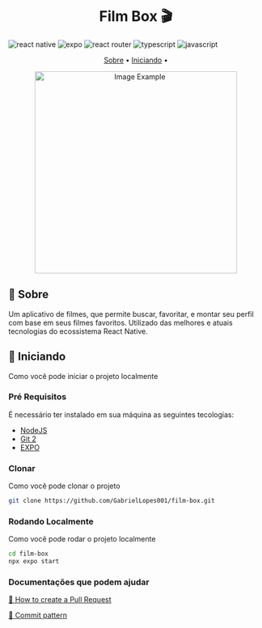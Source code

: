 [JAVASCRIPT__BADGE]: https://img.shields.io/badge/Javascript-000?style=for-the-badge&logo=javascript
[TYPESCRIPT__BADGE]: https://img.shields.io/badge/typescript-D4FAFF?style=for-the-badge&logo=typescript
[REACT__BADGE]:https://img.shields.io/badge/react_native-%2320232a.svg?style=for-the-badge&logo=react&logoColor=%2361DAFB
[EXPO]:https://img.shields.io/badge/expo-1C1E24?style=for-the-badge&logo=expo&logoColor=#D04A37
[REACT_ROUTER]:https://img.shields.io/badge/React_Router-CA4245?style=for-the-badge&logo=react-router&logoColor=white
[PROJECT__BADGE]: https://img.shields.io/badge/📱Visit_this_project-000?style=for-the-badge&logo=project

<h1 align="center" style="font-weight: bold;">Film Box 🎬</h1>

![react native][REACT__BADGE]
![expo][EXPO]
![react router][REACT_ROUTER]
![typescript][TYPESCRIPT__BADGE]
![javascript][JAVASCRIPT__BADGE]

<p align="center">
 <a href="#about">Sobre</a> • 
 <a href="#started">Iniciando</a> • 
</p>


<p align="center">
    <img src="../.github/example.png" alt="Image Example" width="400px">
</p>

<h2 id="started">📌 Sobre</h2>

Um aplicativo de filmes, que permite buscar, favoritar, e montar seu perfil com base em seus filmes favoritos. Utilizado das melhores e atuais tecnologias do ecossistema React Native.


<h2 id="started">🚀 Iniciando</h2>

Como você pode iniciar o projeto localmente

<h3>Pré Requisitos</h3>

É necessário ter instalado em sua máquina as seguintes tecologias:

- [NodeJS](https://github.com/)
- [Git 2](https://github.com)
- [EXPO](https://expo.dev/)

<h3>Clonar</h3>

Como você pode clonar o projeto

```bash
git clone https://github.com/GabrielLopes001/film-box.git
```

<h3>Rodando Localmente</h3>

Como você pode rodar o projeto localmente

```bash
cd film-box
npx expo start
```

<h3>Documentações que podem ajudar</h3>

[📝 How to create a Pull Request](https://www.atlassian.com/br/git/tutorials/making-a-pull-request)

[💾 Commit pattern](https://gist.github.com/joshbuchea/6f47e86d2510bce28f8e7f42ae84c716)